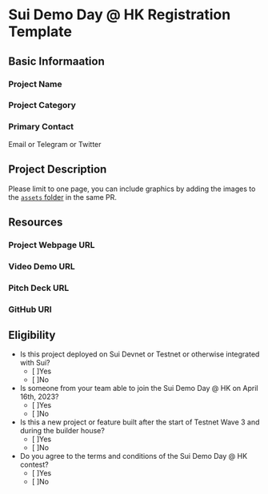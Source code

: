 # Sui Demo Day @ HK Registration Template

## Basic Informaation

### Project Name

### Project Category

### Primary Contact 

Email or Telegram or Twitter

## Project Description 

Please limit to one page, you can include graphics by adding the images to the [`assets` folder](./assets/) in the same PR. 

## Resources

### Project Webpage URL

### Video Demo URL 

### Pitch Deck URL

### GitHub URl

## Eligibility

- Is this project deployed on Sui Devnet or Testnet or otherwise integrated with Sui?
    - [ ]Yes
    - [ ]No
- Is someone from your team able to join the Sui Demo Day @ HK on April 16th, 2023?
    - [ ]Yes
    - [ ]No
- Is this a new project or feature built after the start of Testnet Wave 3 and during the builder house?
    - [ ]Yes
    - [ ]No
-  Do you agree to the terms and conditions of the Sui Demo Day @ HK contest?
    - [ ]Yes
    - [ ]No